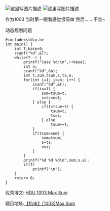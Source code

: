 ![这里写图片描述](http://img.blog.csdn.net/20160318073221832)
![这里写图片描述](http://img.blog.csdn.net/20160318073227848)

作为1003
当时第一眼看感觉很简单
然后……
不会~

动态规划问题

```
#include<stdio.h>
int main() {
	int T,kase=0;
	scanf("%d",&T);
	while(T--) {
		printf("Case %d:\n",++kase);
		int n;
		scanf("%d",&n);
		int t,sum,tsum,s,ts,e;
		for(int i=1; i<=n; i++) {
			scanf("%d",&t);
			if(i==1) {
				sum=tsum=t;
				s=ts=e=1;
			} else {
				if(t>tsum+t) {
					tsum=t;
					ts=i;
				} else
					tsum+=t;
			}
			if(tsum>sum) {
				sum=tsum;
				s=ts;
				e=i;
			}
		}
		printf("%d %d %d\n",sum,s,e);
		if(T)
			printf("\n");
	}
	return 0;
}
```

优秀博文:
[HDU 1003 Max Sum](http://blog.csdn.net/akof1314/article/details/4757021)

题目地址:[【杭电】[1003]Max Sum](http://acm.hdu.edu.cn/showproblem.php?pid=1003)